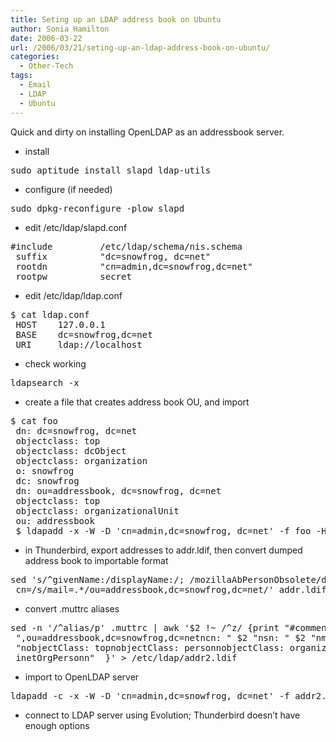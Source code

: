 ```yaml
---
title: Seting up an LDAP address book on Ubuntu
author: Sonia Hamilton
date: 2006-03-22
url: /2006/03/21/seting-up-an-ldap-address-book-on-ubuntu/
categories:
  - Other-Tech
tags:
  - Email
  - LDAP
  - Ubuntu
---
```

Quick and dirty on installing OpenLDAP as an addressbook server.

  * install

<pre>sudo aptitude install slapd ldap-utils</pre>

  * configure (if needed)

<pre>sudo dpkg-reconfigure -plow slapd</pre>

  * edit /etc/ldap/slapd.conf

<!--more-->

<pre>#include         /etc/ldap/schema/nis.schema
 suffix          "dc=snowfrog, dc=net"
 rootdn          "cn=admin,dc=snowfrog,dc=net"
 rootpw          secret</pre>

  * edit /etc/ldap/ldap.conf

<pre>$ cat ldap.conf
 HOST    127.0.0.1
 BASE    dc=snowfrog,dc=net
 URI     ldap://localhost</pre>

  * check working

<pre>ldapsearch -x</pre>

  * create a file that creates address book OU, and import

<pre>$ cat foo
 dn: dc=snowfrog, dc=net
 objectclass: top
 objectclass: dcObject
 objectclass: organization
 o: snowfrog
 dc: snowfrog
 dn: ou=addressbook, dc=snowfrog, dc=net
 objectclass: top
 objectclass: organizationalUnit
 ou: addressbook
 $ ldapadd -x -W -D 'cn=admin,dc=snowfrog, dc=net' -f foo -H "ldap://sandia.snowfrog.net"</pre>

  * in Thunderbird, export addresses to addr.ldif, then convert dumped address book to importable format

<pre>sed 's/^givenName:/displayName:/; /mozillaAbPersonObsolete/d; /modifytimestamp:/d; /dn:
 cn=/s/mail=.*/ou=addressbook,dc=snowfrog,dc=net/' addr.ldif &gt; addr2.ldif</pre>

  * convert .muttrc aliases

<pre>sed -n '/^alias/p' .muttrc | awk '$2 !~ /^z/ {print "#commentndn: cn=" $2
 ",ou=addressbook,dc=snowfrog,dc=netncn: " $2 "nsn: " $2 "nmail: " $3 "ndisplayName: " $2
 "nobjectClass: topnobjectClass: personnobjectClass: organizationalPersonnobjectClass:
 inetOrgPersonn"  }' &gt; /etc/ldap/addr2.ldif</pre>

  * import to OpenLDAP server

<pre>ldapadd -c -x -W -D 'cn=admin,dc=snowfrog, dc=net' -f addr2.ldif -H "ldap://sandia.snowfrog.net"</pre>

  * connect to LDAP server using Evolution; Thunderbird doesn&#8217;t have enough options
